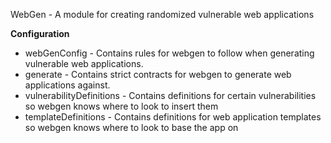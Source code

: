 WebGen - A module for creating randomized vulnerable web applications

**Configuration**


- webGenConfig - Contains rules for webgen to follow when generating vulnerable web applications.
- generate - Contains strict contracts for webgen to generate web applications against.
- vulnerabilityDefinitions - Contains definitions for certain vulnerabilities so webgen knows where to look to insert them
- templateDefinitions - Contains definitions for web application templates so webgen knows where to look to base the app on